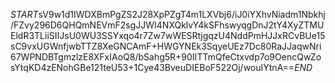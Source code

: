 $START$sV9w1d1IWDXBmPgZS2J28XpPZgT4m1LXVbj6/iJ0iYXhvNiadm1Nbkhj/FZvy296D6QHQmNEVmF2sgJJWI4NXQklvY4kSFhswyqgDnJ2tY4XyZTMUEldR3TLiiSIIJsU0WU3SSYxqo4r7Zw7wWESRtjgqzU4NddPmHJJxRCvBUe15sC9vxUGWnfjwbTTZ8XeGNCAmF+HWGYNEk3SqyeUEz7Dc80RaJJaqwNri67WPNDBTgmzlzE8XFxIAoQ8/bSahg5R+90IITTmQfeCtxvdp7o9OencQwZosYtqKD4zENohGBe121teU53+1Cye43BveuDIEBoF522Oj/wouIYtnA==$END$
